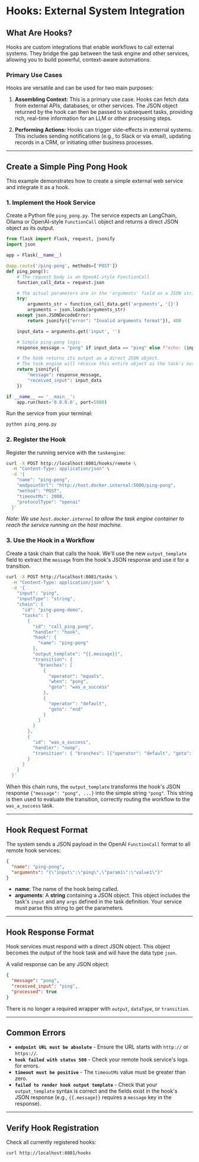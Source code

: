 # Hooks: External System Integration

## What Are Hooks?

Hooks are custom integrations that enable workflows to call external systems. They bridge the gap between the task engine and other services, allowing you to build powerful, context-aware automations.

### Primary Use Cases

Hooks are versatile and can be used for two main purposes:

1.  **Assembling Context:** This is a primary use case. Hooks can fetch data from external APIs, databases, or other services. The JSON object returned by the hook can then be passed to subsequent tasks, providing rich, real-time information for an LLM or other processing steps.

2.  **Performing Actions:** Hooks can trigger side-effects in external systems. This includes sending notifications (e.g., to Slack or via email), updating records in a CRM, or initiating other business processes.

-----

## Create a Simple Ping Pong Hook

This example demonstrates how to create a simple external web service and integrate it as a hook.

### 1\. Implement the Hook Service

Create a Python file `ping_pong.py`. The service expects an LangChain, Ollama or OpenAI-style `FunctionCall` object and returns a direct JSON object as its output.

```python
from flask import Flask, request, jsonify
import json

app = Flask(__name__)

@app.route('/ping-pong', methods=['POST'])
def ping_pong():
    # The request body is an OpenAI-style FunctionCall
    function_call_data = request.json

    # The actual parameters are in the 'arguments' field as a JSON string
    try:
        arguments_str = function_call_data.get('arguments', '{}')
        arguments = json.loads(arguments_str)
    except json.JSONDecodeError:
        return jsonify({"error": "Invalid arguments format"}), 400

    input_data = arguments.get('input', '')

    # Simple ping-pong logic
    response_message = "pong" if input_data == "ping" else f"echo: {input_data}"

    # The hook returns its output as a direct JSON object.
    # The task engine will receive this entire object as the task's output.
    return jsonify({
        "message": response_message,
        "received_input": input_data
    })

if __name__ == '__main__':
    app.run(host='0.0.0.0', port=5000)
```

Run the service from your terminal:

```bash
python ping_pong.py
```

### 2\. Register the Hook

Register the running service with the `taskengine`:

```bash
curl -X POST http://localhost:8081/hooks/remote \
  -H "Content-Type: application/json" \
  -d '{
    "name": "ping-pong",
    "endpointUrl": "http://host.docker.internal:5000/ping-pong",
    "method": "POST",
    "timeoutMs": 2000,
    "protocolType": "openai"
  }'
```

*Note: We use `host.docker.internal` to allow the task engine container to reach the service running on the host machine.*

### 3\. Use the Hook in a Workflow

Create a task chain that calls the hook. We'll use the new `output_template` field to extract the `message` from the hook's JSON response and use it for a transition.

```bash
curl -X POST http://localhost:8081/tasks \
  -H "Content-Type: application/json" \
  -d '{
    "input": "ping",
    "inputType": "string",
    "chain": {
      "id": "ping-pong-demo",
      "tasks": [
        {
          "id": "call_ping_pong",
          "handler": "hook",
          "hook": {
            "name": "ping-pong"
          },
          "output_template": "{{.message}}",
          "transition": {
            "branches": [
              {
                "operator": "equals",
                "when": "pong",
                "goto": "was_a_success"
              },
              {
                "operator": "default",
                "goto": "end"
              }
            ]
          }
        },
        {
          "id": "was_a_success",
          "handler": "noop",
          "transition": { "branches": [{"operator": "default", "goto": "end"}]}
        }
      ]
    }
  }'
```

When this chain runs, the `output_template` transforms the hook's JSON response `{"message": "pong", ...}` into the simple string `"pong"`. This string is then used to evaluate the transition, correctly routing the workflow to the `was_a_success` task.

-----

## Hook Request Format

The system sends a JSON payload in the OpenAI `FunctionCall` format to all remote hook services:

```json
{
  "name": "ping-pong",
  "arguments": "{\"input\":\"ping\",\"param1\":\"value1\"}"
}
```

  - **name**: The name of the hook being called.
  - **arguments**: A **string** containing a JSON object. This object includes the task's `input` and any `args` defined in the task definition. Your service must parse this string to get the parameters.

-----

## Hook Response Format

Hook services must respond with a direct JSON object. This object becomes the output of the hook task and will have the data type `json`.

A valid response can be any JSON object:

```json
{
  "message": "pong",
  "received_input": "ping",
  "processed": true
}
```

There is no longer a required wrapper with `output`, `dataType`, or `transition`.

-----

## Common Errors

  - **`endpoint URL must be absolute`** - Ensure the URL starts with `http://` or `https://`.
  - **`hook failed with status 500`** - Check your remote hook service's logs for errors.
  - **`timeout must be positive`** - The `timeoutMs` value must be greater than zero.
  - **`failed to render hook output template`** - Check that your `output_template` syntax is correct and the fields exist in the hook's JSON response (e.g., `{{.message}}` requires a `message` key in the response).

-----

## Verify Hook Registration

Check all currently registered hooks:

```bash
curl http://localhost:8081/hooks
```
